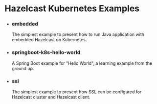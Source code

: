 <h1>Hazelcast Kubernetes Examples</h1>

- <h3>embedded</h3>
    The simplest example to present how to run Java application with embedded Hazelcast on Kubernetes.
- <h3>springboot-k8s-hello-world</h3>
	A Spring Boot example for "Hello World", a learning example from the ground up.
- <h3>ssl</h3>
	The simplest example to present how SSL can be configured for Hazelcast cluster and Hazelcast client.
    
